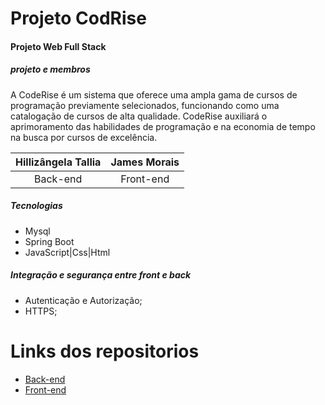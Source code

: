 # Projeto CodRise

#### Projeto Web Full Stack

##### *projeto e membros*

A CodeRise é um sistema que oferece uma ampla gama de cursos de programação previamente selecionados, funcionando como uma catalogação de cursos de alta qualidade. CodeRise auxiliará o aprimoramento das habilidades de programação e na economia de tempo na busca por cursos de excelência.

| Hillizângela Tallia | James Morais |
|:-------------------:| :---------: |
|      Back-end       |  Front-end  |

##### Tecnologias

* Mysql
* Spring Boot
* JavaScript|Css|Html


##### *Integração e segurança entre front e back*

* Autenticação e Autorização;
* HTTPS;

# Links dos repositorios 

* [Back-end](https://github.com/Tallia-Sousa/CodeRise_Backend)
* [Front-end](https://github.com/JamesMorais/CodeR.git)


